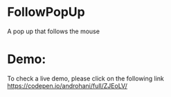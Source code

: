 # FollowPopUp
A pop up that follows the mouse

# Demo:
To check a live demo, please click on the following link https://codepen.io/androhani/full/ZJEoLV/
